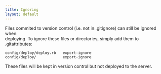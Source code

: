 ```yaml
---
title: Ignoring
layout: default
---
```


Files commited to version control (i.e. not in .gitignore) can still be ignored when  
deploying.  To ignore these files or directories, simply add them to .gitattributes:  
```
config/deploy/deploy.rb   export-ignore  
config/deploy/            export-ignore
```  
  
These files will be kept in version control but not deployed to the server.  
